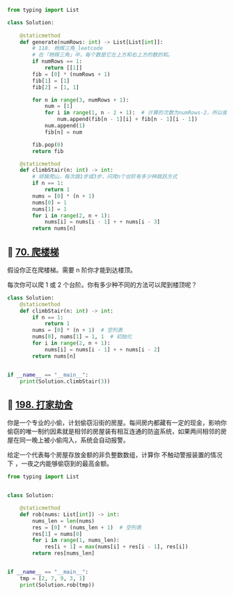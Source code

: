 ```python
from typing import List

class Solution:
    
    @staticmethod
    def generate(numRows: int) -> List[List[int]]:
        # 118. 杨辉三角_leetcode
        # 在「杨辉三角」中，每个数是它左上方和右上方的数的和。
        if numRows == 1:
            return [[1]]
        fib = [0] * (numRows + 1)
        fib[1] = [1]
        fib[2] = [1, 1]

        for n in range(3, numRows + 1):
            num = [1]
            for i in range(1, n - 2 + 1):  # 计算的次数为numRows-2，所以循环次数为numRows-2+1
                num.append(fib[n - 1][i] + fib[n - 1][i - 1])
            num.append(1)
            fib[n] = num

        fib.pop(0)
        return fib

    @staticmethod
    def climbStair(n: int) -> int:
        # 顽猴爬山，每次跳1步或3步，问爬n个台阶有多少种跳跃方式
        if n == 1:
            return 1
        nums = [0] * (n + 1)
        nums[0] = 1
        nums[1] = 1
        for i in range(2, n + 1):
            nums[i] = nums[i - 1] + + nums[i - 3]
        return nums[n]

```


## 📌 [70. 爬楼梯](https://leetcode.cn/problems/climbing-stairs/description/?envType=study-plan-v2&envId=top-100-liked)

假设你正在爬楼梯。需要 n 阶你才能到达楼顶。

每次你可以爬 1 或 2 个台阶。你有多少种不同的方法可以爬到楼顶呢？

```python
class Solution:
    @staticmethod
    def climbStair(n: int) -> int:
        if n == 1:
            return 1
        nums = [0] * (n + 1)  # 空列表
        nums[0], nums[1] = 1, 1  # 初始化
        for i in range(2, n + 1):
            nums[i] = nums[i - 1] + + nums[i - 2]
        return nums[n]


if __name__ == "__main__":
    print(Solution.climbStair(3))
```

## 📌 [198. 打家劫舍](https://leetcode.cn/problems/house-robber/description/?envType=study-plan-v2&envId=top-100-liked)

你是一个专业的小偷，计划偷窃沿街的房屋。每间房内都藏有一定的现金，影响你偷窃的唯一制约因素就是相邻的房屋装有相互连通的防盗系统，如果两间相邻的房屋在同一晚上被小偷闯入，系统会自动报警。

给定一个代表每个房屋存放金额的非负整数数组，计算你 不触动警报装置的情况下 ，一夜之内能够偷窃到的最高金额。

```python
from typing import List


class Solution:

    @staticmethod
    def rob(nums: List[int]) -> int:
        nums_len = len(nums)
        res = [0] * (nums_len + 1)  # 空列表
        res[1] = nums[0]
        for i in range(1, nums_len):
            res[i + 1] = max(nums[i] + res[i - 1], res[i])
        return res[nums_len]


if __name__ == "__main__":
    tmp = [2, 7, 9, 3, 1]
    print(Solution.rob(tmp))
```